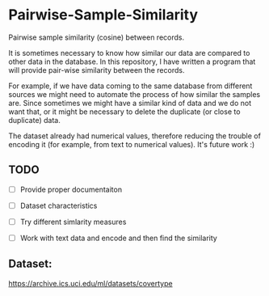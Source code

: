 # Pairwise-Sample-Similarity
Pairwise sample similarity (cosine) between records. 

It is sometimes necessary to know how similar our data are compared to other data in the database. In this repository, I have written a program that will provide pair-wise similarity between the records. 

For example, if we have data coming to the same database from different sources we might need to automate the process of how similar the samples are. Since sometimes we might have a similar kind of data and we do not want that, or it might be necessary to delete the duplicate (or close to duplicate) data.

The dataset already had numerical values, therefore reducing the trouble of encoding it (for example, from text to numerical values).
It's future work :)

## TODO
* [ ] Provide proper documentaiton
* [ ] Dataset characteristics
* [ ] Try different simlarity measures
* [ ] Work with text data and encode and then find the similarity



Dataset: 
---
https://archive.ics.uci.edu/ml/datasets/covertype
